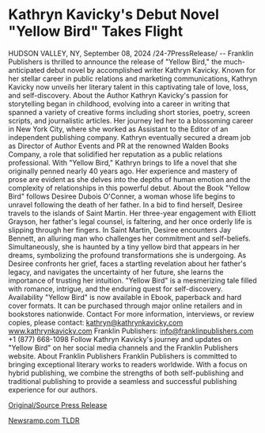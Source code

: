 # Kathryn Kavicky's Debut Novel "Yellow Bird" Takes Flight

HUDSON VALLEY, NY, September 08, 2024 /24-7PressRelease/ -- Franklin Publishers is thrilled to announce the release of "Yellow Bird," the much-anticipated debut novel by accomplished writer Kathryn Kavicky. Known for her stellar career in public relations and marketing communications, Kathryn Kavicky now unveils her literary talent in this captivating tale of love, loss, and self-discovery.   About the Author   Kathryn Kavicky's passion for storytelling began in childhood, evolving into a career in writing that spanned a variety of creative forms including short stories, poetry, screen scripts, and journalistic articles. Her journey led her to a blossoming career in New York City, where she worked as Assistant to the Editor of an independent publishing company. Kathryn eventually secured a dream job as Director of Author Events and PR at the renowned Walden Books Company, a role that solidified her reputation as a public relations professional.   With "Yellow Bird," Kathryn brings to life a novel that she originally penned nearly 40 years ago. Her experience and mastery of prose are evident as she delves into the depths of human emotion and the complexity of relationships in this powerful debut.   About the Book   "Yellow Bird" follows Desiree Dubois O'Conner, a woman whose life begins to unravel following the death of her father. In a bid to find herself, Desiree travels to the islands of Saint Martin. Her three-year engagement with Elliott Grayson, her father's legal counsel, is faltering, and her once orderly life is slipping through her fingers. In Saint Martin, Desiree encounters Jay Bennett, an alluring man who challenges her commitment and self-beliefs. Simultaneously, she is haunted by a tiny yellow bird that appears in her dreams, symbolizing the profound transformations she is undergoing.   As Desiree confronts her grief, faces a startling revelation about her father's legacy, and navigates the uncertainty of her future, she learns the importance of trusting her intuition. "Yellow Bird" is a mesmerizing tale filled with romance, intrigue, and the enduring quest for self-discovery.   Availability   "Yellow Bird" is now available in Ebook, paperback and hard cover formats. It can be purchased through major online retailers and in bookstores nationwide.  Contact   For more information, interviews, or review copies, please contact:   kathryn@kathrynkavicky.com  www.kathrynkavicky.com   Franklin Publishers:  info@franklinpublishers.com  +1 (877) 668-1098   Follow Kathryn Kavicky's journey and updates on "Yellow Bird" on her social media channels and the Franklin Publishers website.   About Franklin Publishers   Franklin Publishers is committed to bringing exceptional literary works to readers worldwide. With a focus on hybrid publishing, we combine the strengths of both self-publishing and traditional publishing to provide a seamless and successful publishing experience for our authors. 

[Original/Source Press Release](https://www.24-7pressrelease.com/press-release/514120/kathryn-kavickys-debut-novel-yellow-bird-takes-flight)
                    

[Newsramp.com TLDR](None) 

